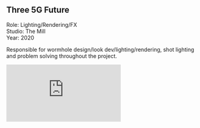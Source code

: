 ## Three 5G Future

Role: Lighting/Rendering/FX  
Studio: The Mill  
Year: 2020  

Responsible for wormhole design/look dev/lighting/rendering, shot lighting and problem solving throughout the project.

<div class="video-responsive">
<iframe src='https://player.vimeo.com/video/395454865' frameborder='0' webkitAllowFullScreen 
mozallowfullscreen allowFullScreen></iframe>
</div>


